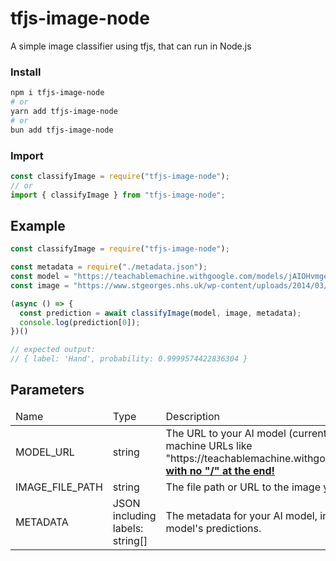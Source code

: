 # tfjs-image-node
A simple image classifier using tfjs, that can run in Node.js

### Install
```bash
npm i tfjs-image-node
# or
yarn add tfjs-image-node
# or
bun add tfjs-image-node
```
### Import
```typescript
const classifyImage = require("tfjs-image-node");
// or
import { classifyImage } from "tfjs-image-node";
```


## Example
```typescript
const classifyImage = require("tfjs-image-node");

const metadata = require("./metadata.json");
const model = "https://teachablemachine.withgoogle.com/models/jAIOHvmge";
const image = "https://www.stgeorges.nhs.uk/wp-content/uploads/2014/03/hand-2.jpeg";

(async () => {
  const prediction = await classifyImage(model, image, metadata);
  console.log(prediction[0]);
})()

// expected output:
// { label: 'Hand', probability: 0.9999574422836304 }
```

## Parameters
<table>
  <thead>
    <tr>
      <td>Name</td>
      <td>Type</td>
      <td>Description</td>  
    </tr>
  </thead>  
  <tdata>
    <tr>
      <td>
        MODEL_URL
      </td>
      <td>
        string
      </td>
      <td>
        The URL to your AI model (currently only supports teachable machine URLs like "https://teachablemachine.withgoogle.com/models/{model_id}" <u><b>with no "/" at the end!</b></u>
      </td>
    </tr>
    <tr>
      <td>
        IMAGE_FILE_PATH
      </td>
      <td>
        string
      </td>
      <td>
        The file path or URL to the image you want classified.
      </td>
    </tr>
    <tr>
      <td>
        METADATA
      </td>
      <td>
        JSON including labels: string[]
      </td>
      <td>
        The metadata for your AI model, including the labels for the model's predictions.
      </td>
    </tr>
  </tdata>
</table>





